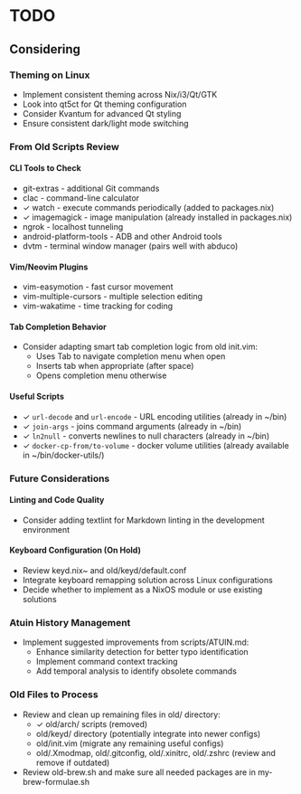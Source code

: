 # TODO

## Considering

### Theming on Linux

- Implement consistent theming across Nix/i3/Qt/GTK
- Look into qt5ct for Qt theming configuration
- Consider Kvantum for advanced Qt styling
- Ensure consistent dark/light mode switching

### From Old Scripts Review

#### CLI Tools to Check

- git-extras - additional Git commands
- clac - command-line calculator
- ✓ watch - execute commands periodically (added to packages.nix)
- ✓ imagemagick - image manipulation (already installed in packages.nix)
- ngrok - localhost tunneling
- android-platform-tools - ADB and other Android tools
- dvtm - terminal window manager (pairs well with abduco)

#### Vim/Neovim Plugins

- vim-easymotion - fast cursor movement
- vim-multiple-cursors - multiple selection editing
- vim-wakatime - time tracking for coding

#### Tab Completion Behavior

- Consider adapting smart tab completion logic from old init.vim:
  - Uses Tab to navigate completion menu when open
  - Inserts tab when appropriate (after space)
  - Opens completion menu otherwise

#### Useful Scripts

- ✓ `url-decode` and `url-encode` - URL encoding utilities (already in ~/bin)
- ✓ `join-args` - joins command arguments (already in ~/bin)
- ✓ `ln2null` - converts newlines to null characters (already in ~/bin)
- ✓ `docker-cp-from/to-volume` - docker volume utilities (already available in ~/bin/docker-utils/)

### Future Considerations

#### Linting and Code Quality

- Consider adding textlint for Markdown linting in the development environment

#### Keyboard Configuration (On Hold)

- Review keyd.nix~ and old/keyd/default.conf
- Integrate keyboard remapping solution across Linux configurations 
- Decide whether to implement as a NixOS module or use existing solutions

### Atuin History Management

- Implement suggested improvements from scripts/ATUIN.md:
  - Enhance similarity detection for better typo identification
  - Implement command context tracking
  - Add temporal analysis to identify obsolete commands

### Old Files to Process

- Review and clean up remaining files in old/ directory:
  - ✓ old/arch/ scripts (removed)
  - old/keyd/ directory (potentially integrate into newer configs)
  - old/init.vim (migrate any remaining useful configs)
  - old/.Xmodmap, old/.gitconfig, old/.xinitrc, old/.zshrc (review and remove if outdated)
- Review old-brew.sh and make sure all needed packages are in my-brew-formulae.sh